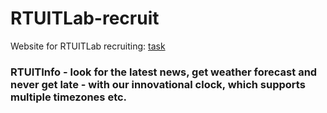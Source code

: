 # RTUITLab-recruit

Website for RTUITLab recruiting: [task](https://github.com/RTUITLab/Recruit/blob/master/requirements/front/README.md)

### RTUITInfo - look for the latest news, get weather forecast and never get late - with our innovational clock, which supports multiple timezones etc.
